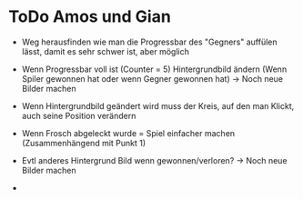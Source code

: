 # ToDo Amos und Gian

- Weg herausfinden wie man die Progressbar des "Gegners" auffülen lässt, damit es sehr schwer ist, aber möglich
- Wenn Progressbar voll ist (Counter = 5) Hintergrundbild ändern (Wenn Spiler gewonnen hat oder wenn Gegner gewonnen hat) -> Noch neue Bilder machen
- Wenn Hintergrundbild geändert wird muss der Kreis, auf den man Klickt, auch seine Position verändern
- Wenn Frosch abgeleckt wurde = Spiel einfacher machen (Zusammenhängend mit Punkt 1)
- Evtl anderes Hintergrund Bild wenn gewonnen/verloren? -> Noch neue Bilder machen

- 	
